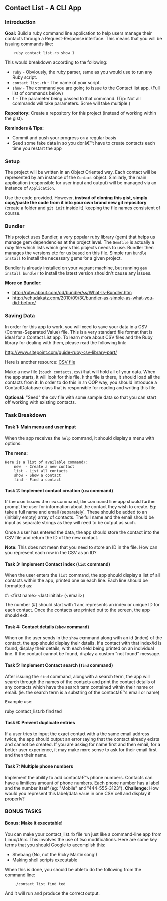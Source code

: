## Contact List - A CLI App

### Introduction

**Goal:** Build a ruby command line application to help users manage their contacts through a Request-Response interface. This means that you will be issuing commands like:

        ruby contact_list.rb show 1
        
This would breakdown according to the following:

* `ruby` - Obviously, the ruby parser, same as you would use to run any Ruby script.
* `contact_list.rb` - The name of your script.
* `show` - The command you are going to issue to the Contact list app. (Full list of commands below)
* `1` - The parameter being passed to that command. (Tip: Not all commands will take parameters. Some will take multiple.)

**Repository:** Create a repository for this project (instead of working within the gist).

**Reminders & Tips:**
* Commit and push your progress on a regular basis
* Seed some fake data in so you donâ€™t have to create contacts each time you restart the app

### Setup

The project will be written in an Object Oriented way. Each contact will be represented by am instance of the `Contact` object. Similarly, the main application (responsible for user input and output) will be managed via an instance of `Application`.

Use the code provided. However, **instead of cloning this gist, simply copy/paste the code from it into your own brand new git repository** (create a folder and `git init` inside it), keeping the file names consistent of course.
    
### Bundler

This project uses Bundler, a very popular ruby library (gem) that helps us manage gem dependencies at the project level. The `Gemfile` is actually a _ruby_ file which lists which gems this projects needs to use. Bundler then manages the versions etc for us based on this file. Simple run `bundle install` to install the necessary gems for a given project.

Bundler is already installed on your vagrant machine, but running `gem install bundler` to install the latest version shouldn't cause any issues.

**More on Bundler:**

* <http://ruby.about.com/od/bundler/ss/What-Is-Bundler.htm>
* <http://yehudakatz.com/2010/09/30/bundler-as-simple-as-what-you-did-before/>

### Saving Data

In order for this app to work, you will need to save your data in a CSV (Comma-Separated Value) file. This is a very standard file format that is ideal for a Contact List app. To learn more about CSV files and the Ruby library for dealing with them, please read the following link:

<http://www.sitepoint.com/guide-ruby-csv-library-part/>

Here is another resource: [CSV file](http://ruby-doc.org/stdlib-2.0.0/libdoc/csv/rdoc/CSV.html)

Make a new file (`touch contacts.csv`) that will hold all of your data. When the app starts, it will look for this file. If the file is there, it should load all the contacts from it. In order to do this in an OOP way, you should introduce a ContactDatabase class that is responsible for reading and writing this file. 

**Optional:** "Seed" the csv file with some sample data so that you can start off working with existing contacts.

### Task Breakdown

#### Task 1: Main menu and user input

When the app receives the `help` command, it should display a menu with options. 

**The menu:**

    Here is a list of available commands:
	    new  - Create a new contact
	    list - List all contacts
	    show - Show a contact
   		find - Find a contact

#### Task 2: Implement contact creation (`new` command)

If the user issues the `new` command, the command line app should further prompt the user for information about the contact they wish to create. Eg: take a full name and email (separately). These should be added to an (initially empty) array of contacts. The full name and the email should be input as separate strings as they will need to be output as such.

Once a user has entered the data, the app should store the contact into the CSV file and return the ID of the new contact. 

**Note:** This does not mean that you need to store an ID in the file. How can you represent each row in the CSV as an ID?

#### Task 3: Implement Contact index (`list` command)

When the user enters the `list` command, the app should display a list of all contacts within the app, printed one on each line. Each line should be formatted as:

   #: \<first name> \<last initial> (\<email>)

The number (#) should start with 1 and represents an index or unique ID for each contact. Once the contacts are printed out to the screen, the app should exit.

#### Task 4: Contact details (`show` command)

When on the user sends in the `show` command along with an id (index) of the contact, the app should display their details. If a contact with that index/id is found, display their details, with each field being printed on an individual line. If the contact cannot be found, display a custom "not found" message.

#### Task 5: Implement Contact search (`find` command)

After issuing the `find` command, along with a search term, the app will search through the names of the contacts and print the contact details of any contacts which have the search term contained within their name or email. (ie. the search term is a substring of the contactâ€™s email or name)

Example use:

   ruby contact_list.rb find ted

#### Task 6: Prevent duplicate entries

If a user tries to input the exact contact with a the same email address twice, the app should output an error saying that the contact already exists and cannot be created. If you are asking for name first and then email, for a better user experience, it may make more sense to ask for their email first and then their name.

#### Task 7: Multiple phone numbers

Implement the ability to add contactâ€™s phone numbers. Contacts can have a limitless amount of phone numbers. Each phone number has a label and the number itself (eg: "Mobile" and "444-555-3123"). **Challenge:** How would you represent this label/data value in one CSV cell and display it properly?

### BONUS TASKS

#### Bonus: Make it executable!

You can make your contact_list.rb file run just like a command-line app from Linux/Unix. This involves the use of two modifications. Here are some key terms that you should Google to accomplish this:

* Shebang (No, not the Ricky Martin song!)
* Making shell scripts executable

When this is done, you should be able to do the following from the command line:

		./contact_list find ted

And it will run and produce the correct output. 
